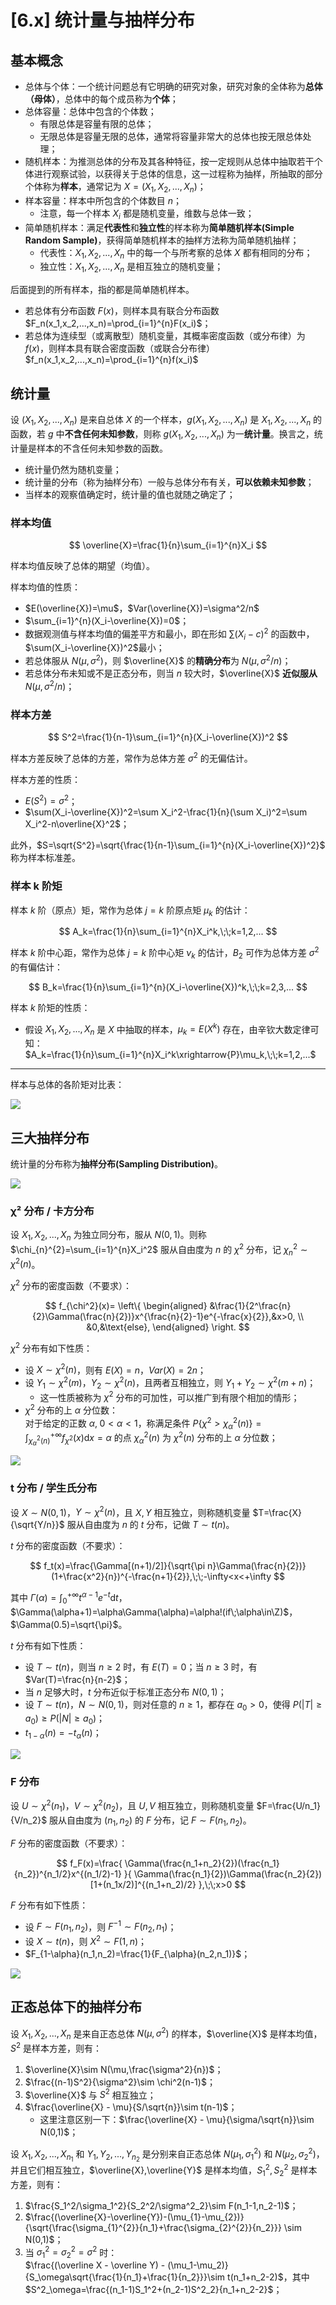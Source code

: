 # [6.x] 统计量与抽样分布

## 基本概念

- 总体与个体：一个统计问题总有它明确的研究对象，研究对象的全体称为**总体（母体）**，总体中的每个成员称为**个体**；
- 总体容量：总体中包含的个体数；
    - 有限总体是容量有限的总体；
    - 无限总体是容量无限的总体，通常将容量非常大的总体也按无限总体处理；
- 随机样本：为推测总体的分布及其各种特征，按一定规则从总体中抽取若干个体进行观察试验，以获得关于总体的信息，这一过程称为抽样，所抽取的部分个体称为**样本**，通常记为 $X=(X_1,X_2,...,X_n)$；
- 样本容量：样本中所包含的个体数目 $n$；
    - 注意，每一个样本 $X_i$ 都是随机变量，维数与总体一致；
- 简单随机样本：满足**代表性**和**独立性**的样本称为**简单随机样本(Simple Random Sample)**，获得简单随机样本的抽样方法称为简单随机抽样；
    - 代表性：$X_1,X_2,...,X_n$ 中的每一个与所考察的总体 $X$ 都有相同的分布；
    - 独立性：$X_1,X_2,...,X_n$ 是相互独立的随机变量；

后面提到的所有样本，指的都是简单随机样本。

- 若总体有分布函数 $F(x)$，则样本具有联合分布函数 $F_n(x_1,x_2,...,x_n)=\prod_{i=1}^{n}F(x_i)$；
- 若总体为连续型（或离散型）随机变量，其概率密度函数（或分布律）为 $f(x)$，则样本具有联合密度函数（或联合分布律） $f_n(x_1,x_2,...,x_n)=\prod_{i=1}^{n}f(x_i)$

## 统计量

设 $(X_1,X_2,...,X_n)$ 是来自总体 $X$ 的一个样本，$g(X_1,X_2,...,X_n)$ 是 $X_1,X_2,...,X_n$ 的函数，若 $g$ 中**不含任何未知参数**，则称 $g(X_1,X_2,...,X_n)$ 为一**统计量**。换言之，统计量是样本的不含任何未知参数的函数。

- 统计量仍然为随机变量；
- 统计量的分布（称为抽样分布）一般与总体分布有关，**可以依赖未知参数**；
- 当样本的观察值确定时，统计量的值也就随之确定了；

### 样本均值

$$
\overline{X}=\frac{1}{n}\sum_{i=1}^{n}X_i
$$

样本均值反映了总体的期望（均值）。

样本均值的性质：

- $E(\overline{X})=\mu$，$Var(\overline{X})=\sigma^2/n$
- $\sum_{i=1}^{n}(X_i-\overline{X})=0$；
- 数据观测值与样本均值的偏差平方和最小，即在形如 $\sum(X_i-c)^2$ 的函数中，$\sum(X_i-\overline{X})^2$最小；
- 若总体服从 $N(\mu,\sigma^2)$，则 $\overline{X}$ 的**精确分布**为 $N(\mu,\sigma^2/n)$； 
- 若总体分布未知或不是正态分布，则当 $n$ 较大时，$\overline{X}$ **近似服从** $N(\mu,\sigma^2/n)$；

### 样本方差

$$
S^2=\frac{1}{n-1}\sum_{i=1}^{n}(X_i-\overline{X})^2
$$

样本方差反映了总体的方差，常作为总体方差 $\sigma^2$ 的无偏估计。

样本方差的性质：

- $E(S^2)=\sigma^2$；
- $\sum(X_i-\overline{X})^2=\sum X_i^2-\frac{1}{n}(\sum X_i)^2=\sum X_i^2-n\overline{X}^2$；

此外，$S=\sqrt{S^2}=\sqrt{\frac{1}{n-1}\sum_{i=1}^{n}(X_i-\overline{X})^2}$ 称为样本标准差。

### 样本 k 阶矩

样本 $k$ 阶（原点）矩，常作为总体 $j=k$ 阶原点矩 $\mu_k$ 的估计：

$$
A_k=\frac{1}{n}\sum_{i=1}^{n}X_i^k,\;\;k=1,2,...
$$

样本 $k$ 阶中心距，常作为总体 $j=k$ 阶中心矩 $\nu_k$ 的估计，$B_2$ 可作为总体方差 $\sigma^2$ 的有偏估计：

$$
B_k=\frac{1}{n}\sum_{i=1}^{n}(X_i-\overline{X})^k,\;\;k=2,3,...
$$

样本 $k$ 阶矩的性质：

- 假设 $X_1,X_2,...,X_n$ 是 $X$ 中抽取的样本，$\mu_k=E(X^k)$ 存在，由辛钦大数定律可知：<br />
  $A_k=\frac{1}{n}\sum_{i=1}^{n}X_i^k\xrightarrow{P}\mu_k,\;\;k=1,2,...$

---

样本与总体的各阶矩对比表：

![](./17ECC8AFE0D7A858F4A941313C8D6F1B.png)

## 三大抽样分布

统计量的分布称为**抽样分布(Sampling Distribution)**。

![](./1653818509039-f03e1455-9fbb-47d9-8d8b-c971d4c81190.jpeg)

### &#x03c7;² 分布 / 卡方分布

设 $X_1,X_2,...,X_n$ 为独立同分布，服从 $N(0,1)$。则称 $\chi_{n}^{2}=\sum_{i=1}^{n}X_i^2$ 服从自由度为 $n$ 的 $\chi^2$ 分布，记 $\chi_{n}^{2}\sim \chi^2(n)$。

$\chi^2$ 分布的密度函数（不要求）：

$$
f_{\chi^2}(x)=
\left\{
\begin{aligned}
&\frac{1}{2^\frac{n}{2}\Gamma(\frac{n}{2})}x^{\frac{n}{2}-1}e^{-\frac{x}{2}},&x>0,
\\
&0,&\text{else},
\end{aligned}
\right.
$$

$\chi^2$ 分布有如下性质：

- 设 $X \sim \chi^2(n)$，则有 $E(X)=n$，$Var(X)=2n$；
- 设 $Y_1 \sim \chi^2(m)$，$Y_2\sim\chi^2(n)$，且两者互相独立，则 $Y_1+Y_2\sim \chi^2(m+n)$；
    - 这一性质被称为 $\chi^2$ 分布的可加性，可以推广到有限个相加的情形；
- $\chi^2$ 分布的上 $\alpha$ 分位数：<br />
  对于给定的正数 $\alpha,\;0<\alpha<1$，称满足条件 $P\{\chi^2>\chi^2_\alpha(n)\}=\int^{+\infty}_{\chi^2_\alpha(n)}f_{\chi^2}(x)\mathrm{d}x=\alpha$ 的点 $\chi^2_{\alpha}(n)$ 为 $\chi^2(n)$ 分布的上 $\alpha$ 分位数；

![](./1652275822271-2e025963-3925-482c-88dd-befa5ff324bf.jpeg)

### t 分布 / 学生氏分布

设 $X\sim N(0,1)$，$Y\sim \chi^2(n)$，且 $X,Y$ 相互独立，则称随机变量 $T=\frac{X}{\sqrt{Y/n}}$ 服从自由度为 $n$ 的 $t$ 分布，记做 $T\sim t(n)$。

$t$ 分布的密度函数（不要求）：

$$
f_t(x)=\frac{\Gamma[(n+1)/2]}{\sqrt{\pi n}\Gamma(\frac{n}{2})}(1+\frac{x^2}{n})^{-\frac{n+1}{2}},\;\;-\infty<x<+\infty
$$

其中 $\Gamma(\alpha)=\int_0^{+\infty}t^{\alpha-1}e^{-t}\mathrm{d}t$，$\Gamma(\alpha+1)=\alpha\Gamma(\alpha)=\alpha!(if\;\alpha\in\Z)$，$\Gamma(0.5)=\sqrt{\pi}$。

$t$ 分布有如下性质：

- 设 $T\sim t(n)$，则当 $n\geq 2$ 时，有 $E(T)=0$；当 $n\geq 3$ 时，有 $Var(T)=\frac{n}{n-2}$；
- 当 $n$ 足够大时，$t$ 分布近似于标准正态分布 $N(0,1)$；
- 设 $T\sim t(n)$，$N\sim N(0,1)$，则对任意的 $n\geq 1$，都存在 $a_0>0$，使得 $P(|T|\geq a_0)\geq P(|N|\geq a_0)$；
- $t_{1-\alpha}(n)=-t_{\alpha}(n)$；

![](./1652276533342-568d2ad0-c850-4520-b3b0-16b416ac3fec.jpeg)

### F 分布

设 $U\sim\chi^2(n_1)$，$V\sim \chi^2(n_2)$，且 $U,V$ 相互独立，则称随机变量 $F=\frac{U/n_1}{V/n_2}$ 服从自由度为 $(n_1,n_2)$ 的 $F$ 分布，记 $F\sim F(n_1,n_2)$。

$F$ 分布的密度函数（不要求）：

$$
f_F(x)=\frac{
\Gamma(\frac{n_1+n_2}{2})(\frac{n_1}{n_2})^{n_1/2}x^{(n_1/2)-1}
}{
\Gamma(\frac{n_1}{2})\Gamma(\frac{n_2}{2})[1+(n_1x/2)]^{(n_1+n_2)/2}
},\;\;x>0
$$

$F$ 分布有如下性质：

- 设 $F\sim F(n_1,n_2)$，则 $F^{-1}\sim F(n_2,n_1)$；
- 设 $X\sim t(n)$，则 $X^2\sim F(1,n)$；
- $F_{1-\alpha}(n_1,n_2)=\frac{1}{F_{\alpha}(n_2,n_1)}$；

![](./1652343949815-c148c41c-c622-4cd2-8097-f0f877d25c84.png)

## 正态总体下的抽样分布

设 $X_1,X_2,...,X_n$ 是来自正态总体 $N(\mu,\sigma^2)$ 的样本，$\overline{X}$ 是样本均值，$S^2$ 是样本方差，则有：

1. $\overline{X}\sim N(\mu,\frac{\sigma^2}{n})$；
2. $\frac{(n-1)S^2}{\sigma^2}\sim \chi^2(n-1)$；
3. $\overline{X}$ 与 $S^2$ 相互独立；
4. $\frac{\overline{X} - \mu}{S/\sqrt{n}}\sim t(n-1)$；
   - 这里注意区别一下：$\frac{\overline{X} - \mu}{\sigma/\sqrt{n}}\sim N(0,1)$；

设 $X_1,X_2,...,X_{n_1}$ 和 $Y_1,Y_2,...,Y_{n_2}$ 是分别来自正态总体 $N(\mu_1,\sigma_1^2)$ 和 $N(\mu_2,\sigma_2^2)$，并且它们相互独立，$\overline{X},\overline{Y}$ 是样本均值，$S_1^2,S_2^2$ 是样本方差，则有：

1. $\frac{S_1^2/\sigma_1^2}{S_2^2/\sigma^2_2}\sim F(n_1-1,n_2-1)$；
2. $\frac{(\overline{X}-\overline{Y})-(\mu_{1}-\mu_{2})}{\sqrt{\frac{\sigma_{1}^{2}}{n_1}+\frac{\sigma_{2}^{2}}{n_2}}} \sim N(0,1)$；
3. 当 $\sigma_1^2=\sigma_2^2=\sigma^2$ 时：<br />
   $\frac{(\overline X - \overline Y) - (\mu_1-\mu_2)}{S_\omega\sqrt{\frac{1}{n_1}+\frac{1}{n_2}}}\sim t(n_1+n_2-2)$，其中 $S^2_\omega=\frac{(n_1-1)S_1^2+(n_2-1)S^2_2}{n_1+n_2-2}$；